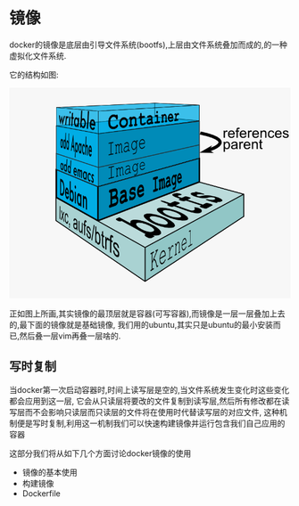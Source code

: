 # 镜像

docker的镜像是底层由引导文件系统(bootfs),上层由文件系统叠加而成的,的一种虚拟化文件系统.

它的结构如图:

![docker镜像的结构](imgs/docker-filesystems-multilayer.png)

正如图上所画,其实镜像的最顶层就是容器(可写容器),而镜像是一层一层叠加上去的,最下面的镜像就是基础镜像,
我们用的ubuntu,其实只是ubuntu的最小安装而已,然后叠一层vim再叠一层啥的.

## 写时复制

当docker第一次启动容器时,时间上读写层是空的,当文件系统发生变化时这些变化都会应用到这一层,
它会从只读层将要改的文件复制到读写层,然后所有修改都在读写层而不会影响只读层而只读层的文件将在使用时代替读写层的对应文件,
这种机制便是写时复制,利用这一机制我们可以快速构建镜像并运行包含我们自己应用的容器

这部分我们将从如下几个方面讨论docker镜像的使用

+ 镜像的基本使用
+ 构建镜像
+ Dockerfile
